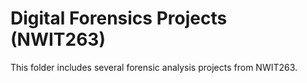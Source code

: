 # Digital Forensics Projects (NWIT263)

This folder includes several forensic analysis projects from NWIT263.

